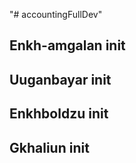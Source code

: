 "# accountingFullDev" 


## Enkh-amgalan init
## Uuganbayar init
## Enkhboldzu init
## Gkhaliun init
